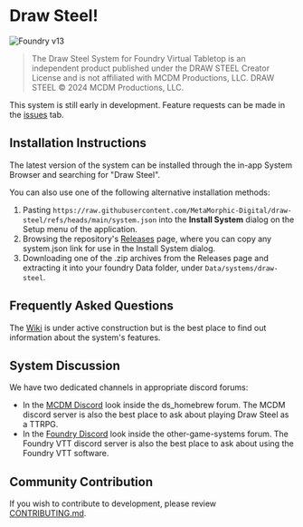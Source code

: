 # Draw Steel!

![Foundry v13](https://img.shields.io/badge/foundry-v13-green)

> The Draw Steel System for Foundry Virtual Tabletop is an independent product published under the DRAW STEEL Creator License and is not affiliated with MCDM Productions, LLC. DRAW STEEL © 2024 MCDM Productions, LLC.

This system is still early in development. Feature requests can be made in the [issues](https://github.com/MetaMorphic-Digital/draw-steel/issues) tab.

## Installation Instructions

The latest version of the system can be installed through the in-app System Browser and searching for "Draw Steel".

You can also use one of the following alternative installation methods:
1. Pasting `https://raw.githubusercontent.com/MetaMorphic-Digital/draw-steel/refs/heads/main/system.json` into the **Install System** dialog on the Setup menu of the application.
2. Browsing the repository's [Releases](https://github.com/MetaMorphic-Digital/draw-steel/releases) page, where you can copy any system.json link for use in the Install System dialog.
3. Downloading one of the .zip archives from the Releases page and extracting it into your foundry Data folder, under `Data/systems/draw-steel`.

## Frequently Asked Questions

The [Wiki](https://github.com/MetaMorphic-Digital/draw-steel/wiki) is under active construction but is the best place to find out information about the system's features.

## System Discussion

We have two dedicated channels in appropriate discord forums:
- In the [MCDM Discord](https://mcdm.gg/discord) look inside the ds_homebrew forum. The MCDM discord server is also the best place to ask about playing Draw Steel as a TTRPG.
- In the [Foundry Discord](https://discord.gg/foundryvtt) look inside the other-game-systems forum. The Foundry VTT discord server is also the best place to ask about using the Foundry VTT software.

## Community Contribution

If you wish to contribute to development, please review [CONTRIBUTING.md](./CONTRIBUTING.md).

